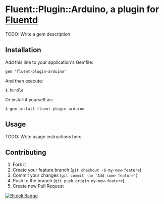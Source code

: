 # Fluent::Plugin::Arduino, a plugin for [Fluentd](http://fluentd.org)

TODO: Write a gem description

## Installation

Add this line to your application's Gemfile:

    gem 'fluent-plugin-arduino'

And then execute:

    $ bundle

Or install it yourself as:

    $ gem install fluent-plugin-arduino

## Usage

TODO: Write usage instructions here

## Contributing

1. Fork it
2. Create your feature branch (`git checkout -b my-new-feature`)
3. Commit your changes (`git commit -am 'Add some feature'`)
4. Push to the branch (`git push origin my-new-feature`)
5. Create new Pull Request


[![Bitdeli Badge](https://d2weczhvl823v0.cloudfront.net/futoase/fluent-plugin-arduino/trend.png)](https://bitdeli.com/free "Bitdeli Badge")

